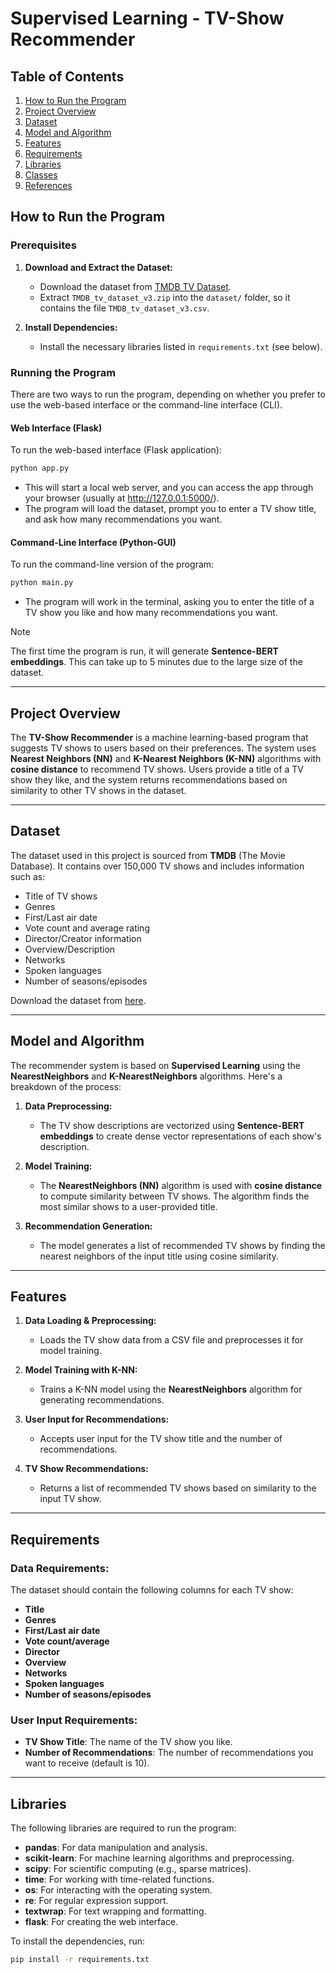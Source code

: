 # Supervised Learning - TV-Show Recommender

## Table of Contents
1. [How to Run the Program](#how-to-run-the-program)
2. [Project Overview](#project-overview)
3. [Dataset](#dataset)
4. [Model and Algorithm](#model-and-algorithm)
5. [Features](#features)
6. [Requirements](#requirements)
7. [Libraries](#libraries)
8. [Classes](#classes)
9. [References](#references)

## How to Run the Program

### Prerequisites

1. **Download and Extract the Dataset:**
   - Download the dataset from [TMDB TV Dataset](https://www.kaggle.com/datasets/asaniczka/full-tmdb-tv-shows-dataset-2023-150k-shows).
   - Extract `TMDB_tv_dataset_v3.zip` into the `dataset/` folder, so it contains the file `TMDB_tv_dataset_v3.csv`.

2. **Install Dependencies:**
   - Install the necessary libraries listed in `requirements.txt` (see below).

### Running the Program

There are two ways to run the program, depending on whether you prefer to use the web-based interface or the command-line interface (CLI).

#### Web Interface (Flask)

To run the web-based interface (Flask application):

```bash
python app.py
```
   
- This will start a local web server, and you can access the app through your browser (usually at http://127.0.0.1:5000/).
- The program will load the dataset, prompt you to enter a TV show title, and ask how many recommendations you want.
   
#### Command-Line Interface (Python-GUI)

To run the command-line version of the program:
   
```bash
python main.py
```

- The program will work in the terminal, asking you to enter the title of a TV show you like and how many recommendations you want.

> [!NOTE]
>  The first time the program is run, it will generate **Sentence-BERT embeddings**. This can take up to 5 minutes due to the large size of the dataset.

---

## Project Overview

The **TV-Show Recommender** is a machine learning-based program that suggests TV shows to users based on their preferences. The system uses **Nearest Neighbors (NN)** and **K-Nearest Neighbors (K-NN)** algorithms with **cosine distance** to recommend TV shows. Users provide a title of a TV show they like, and the system returns recommendations based on similarity to other TV shows in the dataset.

---

## Dataset

The dataset used in this project is sourced from **TMDB** (The Movie Database). It contains over 150,000 TV shows and includes information such as:

- Title of TV shows
- Genres
- First/Last air date
- Vote count and average rating
- Director/Creator information
- Overview/Description
- Networks
- Spoken languages
- Number of seasons/episodes

Download the dataset from [here](https://www.kaggle.com/datasets/asaniczka/full-tmdb-tv-shows-dataset-2023-150k-shows).

---

## Model and Algorithm

The recommender system is based on **Supervised Learning** using the **NearestNeighbors** and **K-NearestNeighbors** algorithms. Here's a breakdown of the process:

1. **Data Preprocessing:** 
   - The TV show descriptions are vectorized using **Sentence-BERT embeddings** to create dense vector representations of each show's description.
   
2. **Model Training:**
   - The **NearestNeighbors (NN)** algorithm is used with **cosine distance** to compute similarity between TV shows. The algorithm finds the most similar shows to a user-provided title.
   
3. **Recommendation Generation:**
   - The model generates a list of recommended TV shows by finding the nearest neighbors of the input title using cosine similarity.

---

## Features

1. **Data Loading & Preprocessing:** 
   - Loads the TV show data from a CSV file and preprocesses it for model training.

2. **Model Training with K-NN:**
   - Trains a K-NN model using the **NearestNeighbors** algorithm for generating recommendations.

3. **User Input for Recommendations:**
   - Accepts user input for the TV show title and the number of recommendations.

4. **TV Show Recommendations:**
   - Returns a list of recommended TV shows based on similarity to the input TV show.

---

## Requirements

### Data Requirements:
The dataset should contain the following columns for each TV show:
- **Title**
- **Genres**
- **First/Last air date**
- **Vote count/average**
- **Director**
- **Overview**
- **Networks**
- **Spoken languages**
- **Number of seasons/episodes**

### User Input Requirements:
- **TV Show Title**: The name of the TV show you like.
- **Number of Recommendations**: The number of recommendations you want to receive (default is 10).

---

## Libraries

The following libraries are required to run the program:

- **pandas**: For data manipulation and analysis.
- **scikit-learn**: For machine learning algorithms and preprocessing.
- **scipy**: For scientific computing (e.g., sparse matrices).
- **time**: For working with time-related functions.
- **os**: For interacting with the operating system.
- **re**: For regular expression support.
- **textwrap**: For text wrapping and formatting.
- **flask**: For creating the web interface.

To install the dependencies, run:

```bash
pip install -r requirements.txt
